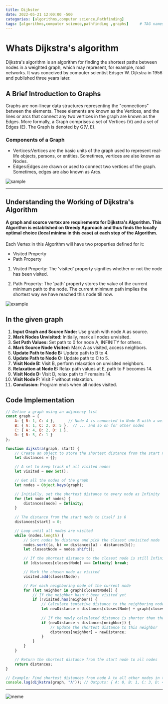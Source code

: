 ```yaml
---
title: Dijkster
date: 2022-05-21 12:00:00 -500
categories: [algorithms,computer science,Pathfinding]
tags: [algorithms,computer science,pathfinding ,graphs]     # TAG names should always be lowercase
---
```


# Whats Dijkstra's algorithm

Dijkstra's algorithm is an algorithm for finding the shortest paths between nodes in a weighted graph, which may represent, for example, road networks. It was conceived by computer scientist Edsger W. Dijkstra in 1956 and published three years later.

## A Brief Introduction to Graphs
Graphs are non-linear data structures representing the "connections" between the elements. These elements are known as the Vertices, and the lines or arcs that connect any two vertices in the graph are known as the Edges. More formally, a Graph comprises a set of Vertices (V) and a set of Edges (E). The Graph is denoted by G(V, E).


### Components of a Graph
- Vertices:Vertices are the basic units of the graph used to represent real-life objects, persons, or entities. Sometimes, vertices are also known as Nodes.
- Edges:Edges are drawn or used to connect two vertices of the graph. Sometimes, edges are also known as Arcs.


![sample](https://static.javatpoint.com/tutorial/daa/images/dijkstras-algorithm.png)

---



## Understanding the Working of Dijkstra's Algorithm



#### A graph and source vertex are requirements for Dijkstra's Algorithm. This Algorithm is established on Greedy Approach and thus finds the locally optimal choice (local minima in this case) at each step of the Algorithm.

Each Vertex in this Algorithm will have two properties defined for it:

* Visited Property
* Path Property   

1. Visited Property:
The 'visited' property signifies whether or not the node has been visited.


2. Path Property:
The 'path' property stores the value of the current minimum path to the node.
The current minimum path implies the shortest way we have reached this node till now.



![example](https://static.javatpoint.com/tutorial/daa/images/dijkstras-algorithm6.png)


## In the given graph
1. **Input Graph and Source Node:** Use graph with node A as source.
2. **Mark Nodes Unvisited:** Initially, mark all nodes unvisited.
3. **Set Path Values:** Set path to 0 for node A, INFINITY for others.
4. **Mark Source Node Visited:** Mark A as visited, access neighbors.
5. **Update Path to Node B:** Update path to B to 4.
6. **Update Path to Node C:** Update path to C to 5.
7. **Visit Node B:** Visit B, perform relaxation on unvisited neighbors.
8. **Relaxation at Node E:** Relax path values at E, path to F becomes 14.
9. **Visit Node D:** Visit D, relax path to F remains 14.
10. **Visit Node F:** Visit F without relaxation.
11. **Conclusion:** Program ends when all nodes visited.


## Code Implementation



```javascript
// Define a graph using an adjacency list
const graph = {
    A: { B: 1, C: 4 },      // Node A is connected to Node B with a weight of 1 and Node C with a weight of 4
    B: { A: 1, C: 2, D: 5 },  // ... and so on for other nodes
    C: { A: 4, B: 2, D: 1 },
    D: { B: 5, C: 1 }
};

function dijkstra(graph, start) {
    // Create an object to store the shortest distance from the start node to every other node
    let distances = {};

    // A set to keep track of all visited nodes
    let visited = new Set();

    // Get all the nodes of the graph
    let nodes = Object.keys(graph);

    // Initially, set the shortest distance to every node as Infinity
    for (let node of nodes) {
        distances[node] = Infinity;
    }
    
    // The distance from the start node to itself is 0
    distances[start] = 0;

    // Loop until all nodes are visited
    while (nodes.length) {
        // Sort nodes by distance and pick the closest unvisited node
        nodes.sort((a, b) => distances[a] - distances[b]);
        let closestNode = nodes.shift();

        // If the shortest distance to the closest node is still Infinity, then remaining nodes are unreachable and we can break
        if (distances[closestNode] === Infinity) break;

        // Mark the chosen node as visited
        visited.add(closestNode);

        // For each neighboring node of the current node
        for (let neighbor in graph[closestNode]) {
            // If the neighbor hasn't been visited yet
            if (!visited.has(neighbor)) {
                // Calculate tentative distance to the neighboring node
                let newDistance = distances[closestNode] + graph[closestNode][neighbor];
                
                // If the newly calculated distance is shorter than the previously known distance to this neighbor
                if (newDistance < distances[neighbor]) {
                    // Update the shortest distance to this neighbor
                    distances[neighbor] = newDistance;
                }
            }
        }
    }

    // Return the shortest distance from the start node to all nodes
    return distances;
}

// Example: Find shortest distances from node A to all other nodes in the graph
console.log(dijkstra(graph, "A")); // Outputs: { A: 0, B: 1, C: 3, D: 4 }
```

---

![meme](https://www.meme-arsenal.com/memes/c8994588e4691f44dec49f4fe3791027.jpg)

